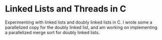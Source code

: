 Linked Lists and Threads in C
================================

Experimenting with linked lists and doubly linked lists in C.
I wrote some a parallelized copy for the doubly linked list, and am working
on implementing a parallelized merge sort for doubly linked lists.
